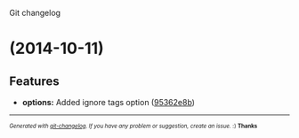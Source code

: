 <a name="">Git changelog</a>
#  (2014-10-11)


## Features

- **options:** Added ignore tags option
  ([95362e8b](https://github.com/rafinskipg/git-changelog/commits/95362e8b57a673e810ffe54ff3337de1ea5109a8))



---
<sub><sup>*Generated with [git-changelog](https://github.com/rafinskipg/git-changelog). If you have any problem or suggestion, create an issue.* :) **Thanks** </sub></sup>